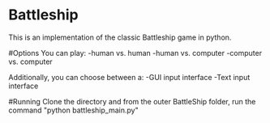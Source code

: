 # Battleship
This is an implementation of the classic Battleship game in python. 

#Options
You can play:
-human vs. human
-human vs. computer
-computer vs. computer

Additionally, you can choose between a:
-GUI input interface
-Text input interface

#Running
Clone the directory and from the outer BattleShip folder, run the command "python battleship_main.py"
